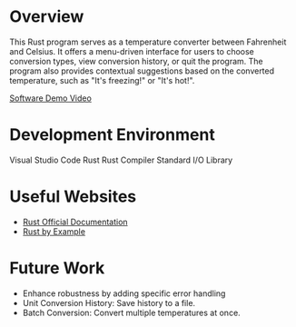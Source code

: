 # Overview


This Rust program serves as a temperature converter between Fahrenheit and Celsius. It offers a menu-driven interface for users to choose conversion types, view conversion history, or quit the program. The program also provides contextual suggestions based on the converted temperature, such as "It's freezing!" or "It's hot!".

[Software Demo Video](https://www.youtube.com/watch?v=XeqRujfbzFU)

# Development Environment

Visual Studio Code
Rust
Rust Compiler
Standard I/O Library

# Useful Websites

- [Rust Official Documentation](https://www.rust-lang.org/learn)
- [Rust by Example](https://doc.rust-lang.org/rust-by-example/)

# Future Work

- Enhance robustness by adding specific error handling
- Unit Conversion History: Save history to a file.
- Batch Conversion: Convert multiple temperatures at once.